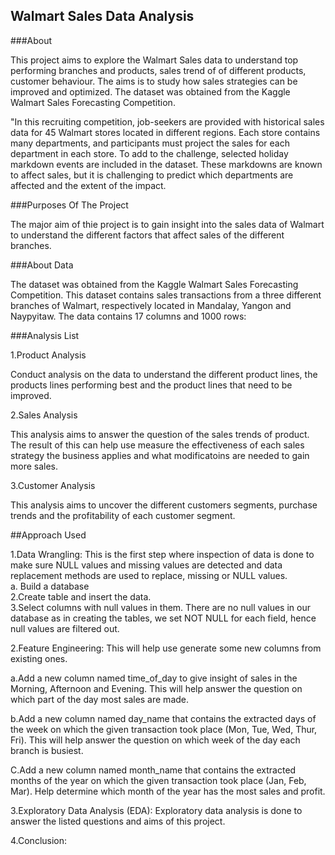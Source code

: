 ## Walmart Sales Data Analysis  

###About

This project aims to explore the Walmart Sales data to understand top performing branches and products, sales trend of of different products, customer behaviour. The aims is to study how sales strategies can be improved and optimized. The dataset was obtained from the Kaggle Walmart Sales Forecasting Competition.

"In this recruiting competition, job-seekers are provided with historical sales data for 45 Walmart stores located in different regions. Each store contains many departments, and participants must project the sales for each department in each store. To add to the challenge, selected holiday markdown events are included in the dataset. These markdowns are known to affect sales, but it is challenging to predict which departments are affected and the extent of the impact.  

###Purposes Of The Project

The major aim of thie project is to gain insight into the sales data of Walmart to understand the different factors that affect sales of the different branches.  


###About Data

The dataset was obtained from the Kaggle Walmart Sales Forecasting Competition. This dataset contains sales transactions from a three different branches of Walmart, respectively located in Mandalay, Yangon and Naypyitaw. The data contains 17 columns and 1000 rows:  

###Analysis List  

1.Product Analysis  

Conduct analysis on the data to understand the different product lines, the products lines performing best and the product lines that need to be improved.

2.Sales Analysis  

This analysis aims to answer the question of the sales trends of product. The result of this can help use measure the effectiveness of each sales strategy the business applies and what modificatoins are needed to gain more sales.

3.Customer Analysis  

This analysis aims to uncover the different customers segments, purchase trends and the profitability of each customer segment.

##Approach Used

1.Data Wrangling: This is the first step where inspection of data is done to make sure NULL values and missing values are detected and data replacement methods are used to replace, missing or NULL values.  
a. Build a database  
2.Create table and insert the data.  
3.Select columns with null values in them. There are no null values in our database as in creating the tables, we set NOT NULL for each field, hence null values are filtered out.  

2.Feature Engineering: This will help use generate some new columns from existing ones.  

a.Add a new column named time_of_day to give insight of sales in the Morning, Afternoon and Evening. This will help answer the question on which part of the day most sales are made.  

b.Add a new column named day_name that contains the extracted days of the week on which the given transaction took place (Mon, Tue, Wed, Thur, Fri). This will help answer the question on which week of the day each branch is busiest.  

C.Add a new column named month_name that contains the extracted months of the year on which the given transaction took place (Jan, Feb, Mar). Help determine which month of the year has the most sales and profit.  

3.Exploratory Data Analysis (EDA): Exploratory data analysis is done to answer the listed questions and aims of this project.  

4.Conclusion:  





